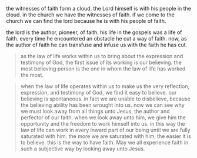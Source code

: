 the witnesses of faith form a cloud. the Lord himself is with his people in
the cloud. in the church we have the witnesses of faith. if we come to the church
we can find the lord because he is with his people of faith.

the lord is the author, pioneer, of faith. his life in the gospels was a life of faith.
every time he encountered an obstacle he cut a way of faith. now, as the author of faith
he can transfuse and infuse us with the faith he has cut.

> as the law of life works within us to bring about the expression and testimony of God, the first issue of its working is our believing. the most believing person is the one in whom the law of life has worked the most. 


> when the law of life operates within us to make us the very reflection, expression, and testimony of God, we find it easy to believe. our believing is spontaneous. in fact we are unable to disbelieve, because the believing ability has been wrought into us. now we can see why we must look away from all things unto Jesus, the author and perfector of our faith. when we look away unto him, we give him the opportunity and the freedom to work himself into us. in this way the law of life can work in every inward part of our being until we are fully saturated with him. the more we are saturated with him, the easier it is to believe. this is the way to have faith. May we all experience faith in such a subjective way by looking away unto Jesus.
